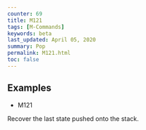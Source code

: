 ```yaml
---
counter: 69
title: M121
tags: [M-Commands] 
keywords: beta 
last_updated: April 05, 2020 
summary: Pop 
permalink: M121.html
toc: false 
---
```



## Examples

* M121

Recover the last state pushed onto the stack.

